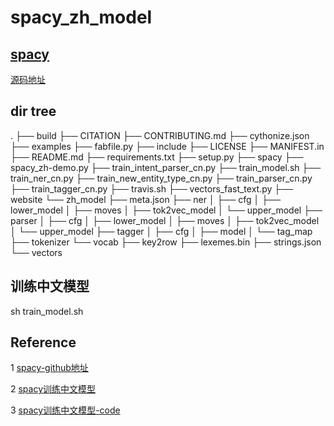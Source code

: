 # spacy_zh_model

## [spacy](https://spacy.io/)
[源码地址](https://github.com/explosion/spaCy/tree/master/spacy)

## dir tree
.
├── build
├── CITATION
├── CONTRIBUTING.md
├── cythonize.json
├── examples
├── fabfile.py
├── include
├── LICENSE
├── MANIFEST.in
├── README.md
├── requirements.txt
├── setup.py
├── spacy
├── spacy_zh-demo.py
├── train_intent_parser_cn.py
├── train_model.sh
├── train_ner_cn.py
├── train_new_entity_type_cn.py
├── train_parser_cn.py
├── train_tagger_cn.py
├── travis.sh
├── vectors_fast_text.py
├── website
└── zh_model
    ├── meta.json
    ├── ner
    │   ├── cfg
    │   ├── lower_model
    │   ├── moves
    │   ├── tok2vec_model
    │   └── upper_model
    ├── parser
    │   ├── cfg
    │   ├── lower_model
    │   ├── moves
    │   ├── tok2vec_model
    │   └── upper_model
    ├── tagger
    │   ├── cfg
    │   ├── model
    │   └── tag_map
    ├── tokenizer
    └── vocab
        ├── key2row
        ├── lexemes.bin
        ├── strings.json
        └── vectors

## 训练中文模型
sh train_model.sh

## Reference

1 [spacy-github地址](https://github.com/explosion/spaCy/tree/master/spacy)

2 [spacy训练中文模型](https://www.jianshu.com/u/3b77f85cc918)

3 [spacy训练中文模型-code](https://github.com/jeusgao/spaCy-new-language-test-Chinese)